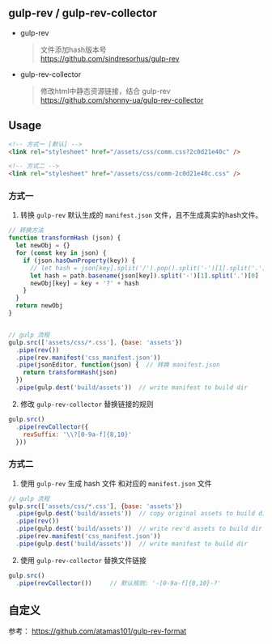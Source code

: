 
## gulp-rev / gulp-rev-collector


- gulp-rev
  > 文件添加hash版本号  
  > https://github.com/sindresorhus/gulp-rev

- gulp-rev-collector
  > 修改html中静态资源链接，结合 gulp-rev  
  > https://github.com/shonny-ua/gulp-rev-collector


## Usage

```html
<!-- 方式一 [默认] -->
<link rel="stylesheet" href="/assets/css/comm.css?2c0d21e40c" />

<!-- 方式二 -->
<link rel="stylesheet" href="/assets/css/comm-2c0d21e40c.css" />
```


### 方式一

1. 转换 `gulp-rev` 默认生成的 `manifest.json` 文件，且不生成真实的hash文件。

```js
// 转换方法
function transformHash (json) {
  let newObj = {}
  for (const key in json) {
    if (json.hasOwnProperty(key)) {
      // let hash = json[key].split('/').pop().split('-')[1].split('.')[0]
      let hash = path.basename(json[key]).split('-')[1].split('.')[0]
      newObj[key] = key + '?' + hash
    }
  }
  return newObj
}


// gulp 流程
gulp.src(['assets/css/*.css'], {base: 'assets'})
  .pipe(rev())
  .pipe(rev.manifest('css_manifest.json'))
  .pipe(jsonEditor, function(json) {  // 转换 manifest.json
    return transformHash(json)
  })
  .pipe(gulp.dest('build/assets'))  // write manifest to build dir
```

2. 修改 `gulp-rev-collector` 替换链接的规则

```js
gulp.src()
  .pipe(revCollector({
    revSuffix: '\\?[0-9a-f]{8,10}'
  }))
```



### 方式二

1. 使用 `gulp-rev` 生成 hash 文件 和对应的 `manifest.json` 文件

```js
// gulp 流程
gulp.src(['assets/css/*.css'], {base: 'assets'})
  .pipe(gulp.dest('build/assets'))  // copy original assets to build dir
  .pipe(rev())
  .pipe(gulp.dest('build/assets'))  // write rev'd assets to build dir
  .pipe(rev.manifest('css_manifest.json'))
  .pipe(gulp.dest('build/assets'))  // write manifest to build dir
```

2. 使用 `gulp-rev-collector` 替换文件链接

```js
gulp.src()
  .pipe(revCollector())     // 默认规则: '-[0-9a-f]{8,10}-?'
```




## 自定义

参考：
https://github.com/atamas101/gulp-rev-format

